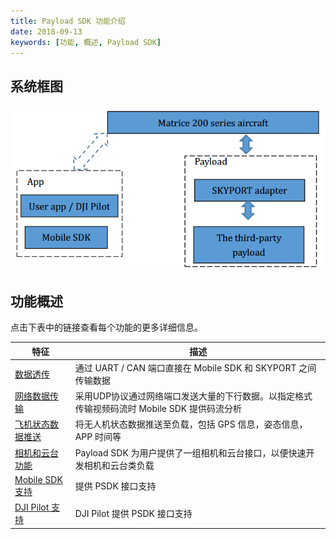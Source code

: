 ```yaml
---
title: Payload SDK 功能介绍
date: 2018-09-13
keywords: [功能, 概述, Payload SDK]
---
```


## 系统框图

![](../images/introduction/psdk_introduction/system_block.png)

## 功能概述

点击下表中的链接查看每个功能的更多详细信息。

| 特征                                                                                       | 描述                                                                                        |
|--------------------------------------------------------------------------------------------|---------------------------------------------------------------------------------------------|
| [数据透传](data-transmission.html#direct-data-transmission-UART-CAN)                       | 通过 UART / CAN 端口直接在 Mobile SDK 和 SKYPORT 之间传输数据                               |
| [网络数据传输](data-transmission.html#network-stream-data-transmission-udp)                | 采用UDP协议通过网络端口发送大量的下行数据。以指定格式传输视频码流时 Mobile SDK 提供码流分析 |
| [飞机状态数据推送](aircraft-state-push-data.html)                                          | 将无人机状态数据推送至负载，包括 GPS 信息，姿态信息，APP 时间等                                |
| [相机和云台功能](camera-gimbal-features.html)                                              | Payload SDK 为用户提供了一组相机和云台接口，以便快速开发相机和云台类负载                    |
| [Mobile SDK 支持](integrate-other-dji-sdk-apps.html#mobile-sdk-support)                    | 提供 PSDK 接口支持                                                                            |
| [DJI Pilot 支持](integrate-other-dji-sdk-apps.html#dji-pilot-support)                      | DJI Pilot 提供 PSDK 接口支持                                                                   |

